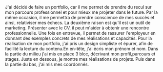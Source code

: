 J'ai décidé de faire un portfolio, car il me permet de prendre du recul sur mon parcours professionnel et pour mieux me projeter dans le future. Par la même occasion, il me permettra de prendre conscience de mes succès et ainsi, relativiser mes échecs. La deuxième raison est qu'il est un outil de marketing. Présenter avec le CV, il peut m'aider à obtenir une rencontre professionnelle. Une fois en entrevue, il permet de rassurer l'employeur en donnant des exemples concrets de mes réalisations et capacités.
Pour la réalisation de mon portfolio, j'ai pris un design simpliste et épurer, afin de facilité la lecture du contenu.En en-tête, j'ai écris mon prénom et nom. Dans la partie du milieu j'ai mis en place 3 bloc, décrivant mon profil,parcours et stages. Juste en dessous, je montre mes réalisations de projets. Puis dans la partie du bas, j'ai mis mes coordonnés.
